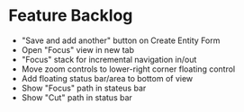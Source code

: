 # Feature Backlog

* "Save and add another" button on Create Entity Form
* Open "Focus" view in new tab
* "Focus" stack for incremental navigation in/out
* Move zoom controls to lower-right corner floating control
* Add floating status bar/area to bottom of view
* Show "Focus" path in stateus bar
* Show "Cut" path in status bar
